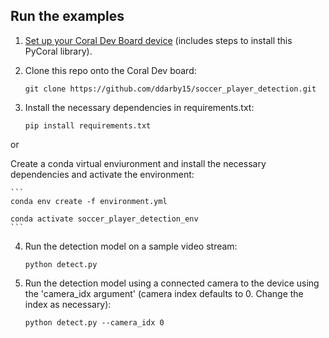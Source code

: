 ## Run the examples

1.  [Set up your Coral Dev Board device](https://coral.ai/docs/dev-board/get-started/) (includes steps
to install this PyCoral library).

2.  Clone this repo onto the Coral Dev board:

    ```
    git clone https://github.com/ddarby15/soccer_player_detection.git
    ```

3.  Install the necessary dependencies in requirements.txt:

    ```
    pip install requirements.txt
    ```

or

Create a conda virtual enviuronment and install the necessary dependencies and activate the environment:

    ```
    conda env create -f environment.yml

    conda activate soccer_player_detection_env
    ```

4.  Run the detection model on a sample video stream:

    ```
    python detect.py
    ```

5. Run the detection model using a connected camera to the device using the 'camera_idx argument' (camera index defaults to 0. Change the index as necessary):

    ```
    python detect.py --camera_idx 0
    ```
